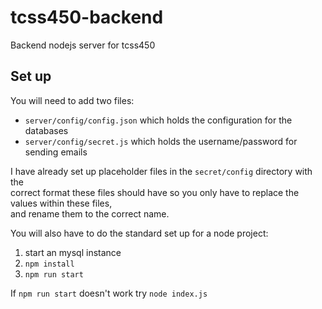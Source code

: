 # tcss450-backend
Backend nodejs server for tcss450

## Set up
You will need to add two files:
- `server/config/config.json` which holds the configuration for the databases
- `server/config/secret.js` which holds the username/password for sending emails

I have already set up placeholder files in the `secret/config` directory with the  
correct format these files should have so you only have to replace the values within these files,  
and rename them to the correct name.  

You will also have to do the standard set up for a node project:
1. start an mysql instance
2. `npm install`
3. `npm run start`

If `npm run start` doesn't work try `node index.js`
